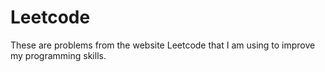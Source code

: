 # Leetcode

These are problems from the website Leetcode that I am using to improve my programming skills.
